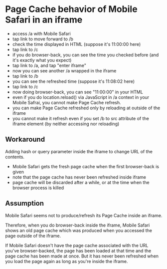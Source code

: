 # Page Cache behavior of Mobile Safari in an iframe

- access /a with Mobile Safari
- tap link to move forward to /b
- check the time displayed in HTML (suppose it's 11:00:00 here)
- tap link to /c
 - if you do browser-back, you can see the time you checked before (and it's exactly what you expect)
- tap link to /a, and tap "enter iframe"
- now you can see another /a wrapped in the iframe
- tap link to /b
- you can see the refreshed time (suppose it's 11:08:02 here)
- tap link to /c
- now doing browser-back, you can see "11:00:00" in your HTML
 - even if you do location.reload() via JavaScript in /a context in your Mobile Safrai, you cannot make Page Cache refresh.
 - you can make Page Cache refreshed only by reloading at outside of the iframe
  - you cannot make it refresh even if you set /b to src attribute of the iframe element (by neither accessing nor reloading)

## Workaround

Adding hash or query parameter inside the iframe to change URL of the contents.

- Mobile Safari gets the fresh page cache when the first browser-back is given
- note that the page cache has never been refreshed inside iframe
 - page cache will be discarded after a while, or at the time when the browser process is killed


## Assumption

Mobile Safari seems not to produce/refresh its Page Cache inside an iframe.

Therefore, when you do browser-back inside the iframe,
Mobile Safari shows an old page cache which was produced when you accessed the page outside of the iframe.

If Mobile Safari doesn't have the page cache associated with the URL you've browser-backed,
the page has been loaded at that time and the page cache has been made at once.
But it has never been refreshed when you load the page again as long as you're inside the iframe.
